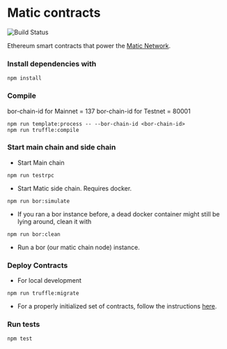 # Matic contracts

![Build Status](https://github.com/maticnetwork/contracts/workflows/CI/badge.svg)

Ethereum smart contracts that power the [Matic Network](https://matic.network).

### Install dependencies with

```
npm install
```

### Compile

bor-chain-id for Mainnet = 137
bor-chain-id for Testnet = 80001

```
npm run template:process -- --bor-chain-id <bor-chain-id>
npm run truffle:compile
```

### Start main chain and side chain

- Start Main chain

```
npm run testrpc
```

- Start Matic side chain. Requires docker.

```
npm run bor:simulate
```

- If you ran a bor instance before, a dead docker container might still be lying around, clean it with

```
npm run bor:clean
```

- Run a bor (our matic chain node) instance.

### Deploy Contracts

- For local development

```
npm run truffle:migrate
```

- For a properly initialized set of contracts, follow the instructions [here](./deploy-migrations/README.md).

### Run tests

```
npm test
```
